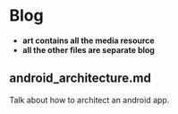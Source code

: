 # Blog
* **art contains all the media resource**
* **all the other files are separate blog**

## android_architecture.md
Talk about how to architect an android app.
